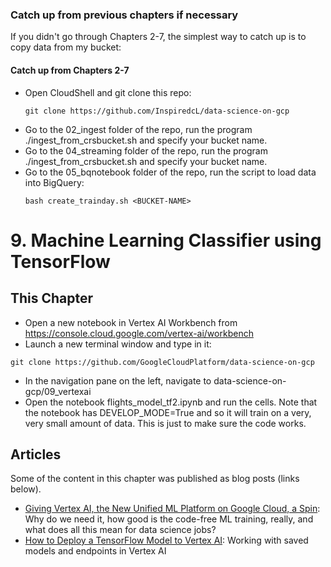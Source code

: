 ### Catch up from previous chapters if necessary
If you didn't go through Chapters 2-7, the simplest way to catch up is to copy data from my bucket:

#### Catch up from Chapters 2-7
* Open CloudShell and git clone this repo:
    ```
    git clone https://github.com/InspiredcL/data-science-on-gcp
    ```
* Go to the 02_ingest folder of the repo, run the program ./ingest_from_crsbucket.sh and specify your bucket name.
* Go to the 04_streaming folder of the repo, run the program ./ingest_from_crsbucket.sh and specify your bucket name.
* Go to the 05_bqnotebook folder of the repo, run the script to load data into BigQuery:
	```
	bash create_trainday.sh <BUCKET-NAME>
	```

# 9. Machine Learning Classifier using TensorFlow 
## This Chapter

* Open a new notebook in Vertex AI Workbench from https://console.cloud.google.com/vertex-ai/workbench
* Launch a new terminal window and type in it:
```
git clone https://github.com/GoogleCloudPlatform/data-science-on-gcp
```
* In the navigation pane on the left, navigate to data-science-on-gcp/09_vertexai
* Open the notebook flights_model_tf2.ipynb and run the cells.  Note that the notebook has
DEVELOP_MODE=True and so it will train on a very, very small amount of data. This is just
to make sure the code works.


## Articles
Some of the content in this chapter was published as blog posts (links below).

* [Giving Vertex AI, the New Unified ML Platform on Google Cloud, a Spin](https://towardsdatascience.com/giving-vertex-ai-the-new-unified-ml-platform-on-google-cloud-a-spin-35e0f3852f25):
Why do we need it, how good is the code-free ML training, really, and what does all this mean for data science jobs?
* [How to Deploy a TensorFlow Model to Vertex AI](https://towardsdatascience.com/how-to-deploy-a-tensorflow-model-to-vertex-ai-87d9ae1df56): Working with saved models and endpoints in Vertex AI


